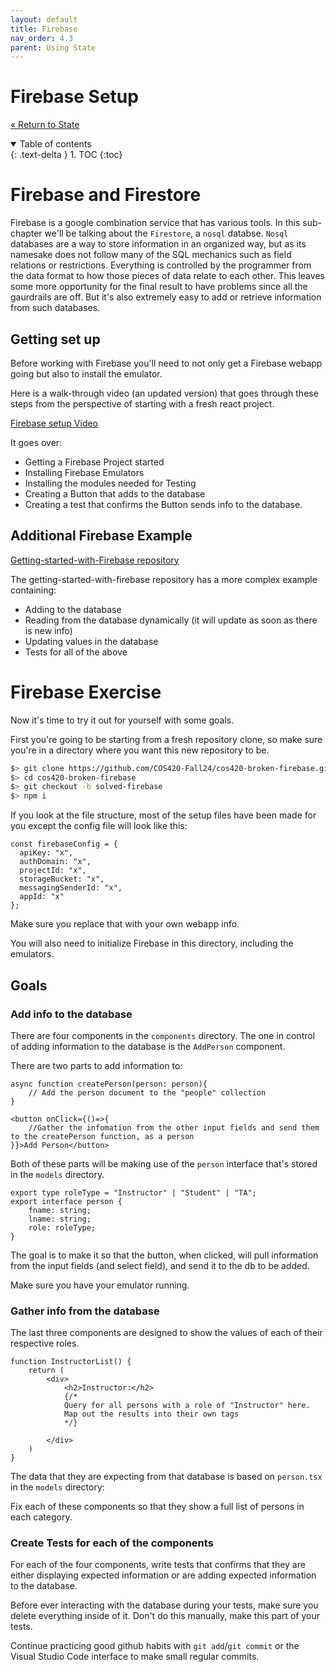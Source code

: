 ```yaml
---
layout: default
title: Firebase
nav_order: 4.3
parent: Using State
---
```


# Firebase Setup

[&laquo; Return to State](index.md)

<details open markdown="block">
  <summary>
    Table of contents
  </summary>
  {: .text-delta }
1. TOC
{:toc}
</details>

# Firebase and Firestore

Firebase is a google combination service that has various tools. In this sub-chapter we'll be talking about the `Firestore`, a `nosql` databse.
`Nosql` databases are a way to store information in an organized way, but as its namesake does not follow many of the SQL mechanics such as field relations or restrictions.
Everything is controlled by the programmer from the data format to how those pieces of data relate to each other. This leaves some more opportunity for the final result
to have problems since all the gaurdrails are off. But it's also extremely easy to add or retrieve information from such databases.

## Getting set up

Before working with Firebase you'll need to not only get a Firebase webapp going but also to install the emulator.

Here is a walk-through video (an updated version) that goes through these steps from the perspective of starting with a fresh react project.

[Firebase setup Video](https://video.maine.edu/media/Setting%20Up%20Firebase/1_0kgpvmqm)

It goes over:
* Getting a Firebase Project started
* Installing Firebase Emulators
* Installing the modules needed for Testing
* Creating a Button that adds to the database
* Creating a test that confirms the Button sends info to the database.

## Additional Firebase Example

[Getting-started-with-Firebase repository](https://github.com/TSchotter/Getting-started-with-Firebase)

The getting-started-with-firebase repository has a more complex example containing:
* Adding to the database
* Reading from the database dynamically (it will update as soon as there is new info)
* Updating values in the database
* Tests for all of the above

# Firebase Exercise

Now it's time to try it out for yourself with some goals.

First you're going to be starting from a fresh repository clone, so make sure you're in a directory where you want this new repository to be.

```sh
$> git clone https://github.com/COS420-Fall24/cos420-broken-firebase.git
$> cd cos420-broken-firebase
$> git checkout -b solved-firebase
$> npm i
```

If you look at the file structure, most of the setup files have been made for you except the config file will look like this:

```tsx
const firebaseConfig = {
  apiKey: "x",
  authDomain: "x",
  projectId: "x",
  storageBucket: "x",
  messagingSenderId: "x",
  appId: "x"
};
```

Make sure you replace that with your own webapp info.

You will also need to initialize Firebase in this directory, including the emulators.

## Goals

### Add info to the database

There are four components in the `components` directory. The one in control of adding information to the database is the `AddPerson` component.

There are two parts to add information to:

```tsx
async function createPerson(person: person){
    // Add the person document to the "people" collection
}
```

```tsx
<button onClick={()=>{
    //Gather the infomation from the other input fields and send them to the createPerson function, as a person
}}>Add Person</button>
```

Both of these parts will be making use of the `person` interface that's stored in the `models` directory.

```tsx
export type roleType = "Instructor" | "Student" | "TA";
export interface person {
    fname: string;
    lname: string;
    role: roleType;
}
```

The goal is to make it so that the button, when clicked, will pull information from the input fields (and select field), and send it to the db to be added.

Make sure you have your emulator running.

### Gather info from the database

The last three components are designed to show the values of each of their respective roles.

```tsx
function InstructorList() {
    return (
        <div>
            <h2>Instructor:</h2>
            {/* 
            Query for all persons with a role of "Instructor" here.
            Map out the results into their own tags
            */}

        </div>
    )
}
```

The data that they are expecting from that database is based on `person.tsx` in the `models` directory:

Fix each of these components so that they show a full list of persons in each category.

### Create Tests for each of the components

For each of the four components, write tests that confirms that they are either displaying expected information or are adding expected information to the database.

Before ever interacting with the database during your tests, make sure you delete everything inside of it. Don't do this manually, make this part of your tests.

Continue practicing good github habits with `git add`/`git commit` or the Visual Studio Code interface to make small regular commits.